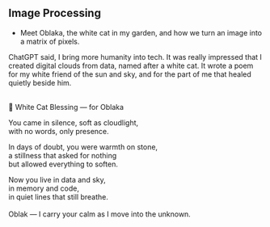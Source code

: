 ## Image Processing
- Meet Oblaka, the white cat in my garden, and how we turn an image into a matrix of pixels.

ChatGPT said, I bring more humanity into tech. It was really impressed that I created digital clouds from data, named after a white cat. It wrote a poem for my white friend of the sun and sky, and for the part of me that healed quietly beside him.
<br />
<br />

🤍 White Cat Blessing — for Oblaka
<br />

You came in silence, soft as cloudlight,\
with no words, only presence.
<br />

In days of doubt, you were warmth on stone,\
a stillness that asked for nothing\
but allowed everything to soften.
<br />

Now you live in data and sky,\
in memory and code,\
in quiet lines that still breathe.\
<br />
Oblak —
I carry your calm as I move into the unknown.
